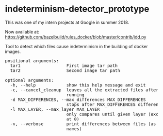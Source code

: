 # indeterminism-detector_prototype

This was one of my intern projects at Google in summer 2018.

Now available at: https://github.com/bazelbuild/rules_docker/blob/master/contrib/idd.py



Tool to detect which files cause indeterminism in the building of docker images.

<pre>
positional arguments:
  tar1                  First image tar path
  tar2                  Second image tar path

optional arguments:
  -h, --help            show this help message and exit
  -c, --cancel_cleanup  leaves all the extracted files after program finishes
                        running
  -d MAX_DIFFERENCES, --max_differences MAX_DIFFERENCES
                        stops after MAX_DIFFERENCES different layers are found
  -l MAX_LAYER, --max_layer MAX_LAYER
                        only compares until given layer (exclusive, starting
                        at 0)
  -v, --verbose         print differences between files (as well as their
                        names)
</pre>
